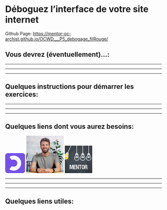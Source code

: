 # Déboguez l’interface de votre site internet
Github Page: https://mentor-oc-archist.github.io/OCWD___P5_debogage_filRouge/


## Vous devrez (éventuellement)...: 



---
---
---

## Quelques instructions pour démarrer les exercices: 



---
---
---

## Quelques liens dont vous aurez besoins: 
<a title="cours OC: SASS" target="_blank" href="https://openclassrooms.com/fr/courses/7159296-deboguez-l-interface-de-votre-site-internet"><img src="https://raw.githubusercontent.com/mentor-OC-archist/OCWD___sass_filRouge/main/assets/img/oc.ico" alt="cours OC"></a>
<a title="repo du fil rouge du cours" target="_blank" href="https://github.com/OpenClassrooms-Student-Center/debuggez-l-interface-de-votre-site"><img src="https://raw.githubusercontent.com/mentor-OC-archist/OCWD___sass_filRouge/main/assets/img/fil_rouge.jpg" alt="repo cours"></a>
<a title="repo transformé (this repo: 'branch develop')" target="_blank" href="https://github.com/mentor-OC-archist/OCWD___P5_debogage_filRouge/tree/develop"><img src="https://raw.githubusercontent.com/mentor-OC-archist/OCWD___sass_filRouge/main/assets/img/this_repo.jpg" alt="repo transformé"></a>


---
---
---

## Quelques liens utiles: 


